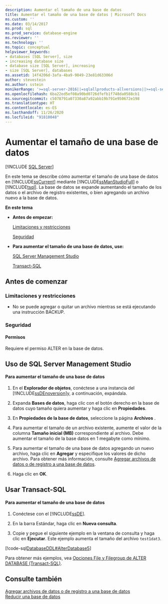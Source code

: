 ```yaml
---
description: Aumentar el tamaño de una base de datos
title: Aumentar el tamaño de una base de datos | Microsoft Docs
ms.custom: ''
ms.date: 03/14/2017
ms.prod: sql
ms.prod_service: database-engine
ms.reviewer: ''
ms.technology: ''
ms.topic: conceptual
helpviewer_keywords:
- databases [SQL Server], size
- increasing database size
- database size [SQL Server], increasing
- size [SQL Server], databases
ms.assetid: 14f4206d-3afa-4ba9-9849-23e81d63306d
author: stevestein
ms.author: sstein
monikerRange: '>=sql-server-2016||=sqlallproducts-allversions||>=sql-server-linux-2017'
ms.openlocfilehash: 6ba22ed5ef08a90bd0726dfefb1f748da0588cb1
ms.sourcegitcommit: c5078791a07330a87a92abb19b791e950672e198
ms.translationtype: HT
ms.contentlocale: es-ES
ms.lasthandoff: 11/26/2020
ms.locfileid: "91810048"
---
```

# <a name="increase-the-size-of-a-database"></a>Aumentar el tamaño de una base de datos
 [!INCLUDE [SQL Server](../../includes/applies-to-version/sqlserver.md)]

  En este tema se describe cómo aumentar el tamaño de una base de datos en [!INCLUDE[ssCurrent](../../includes/sscurrent-md.md)] mediante [!INCLUDE[ssManStudioFull](../../includes/ssmanstudiofull-md.md)] o [!INCLUDE[tsql](../../includes/tsql-md.md)]. La base de datos se expande aumentando el tamaño de los datos o el archivo de registro existentes, o bien agregando un archivo nuevo a la base de datos.  
  
 **En este tema**  
  
-   **Antes de empezar:**  
  
     [Limitaciones y restricciones](#Restrictions)  
  
     [Seguridad](#Security)  
  
-   **Para aumentar el tamaño de una base de datos, use:**  
  
     [SQL Server Management Studio](#SSMSProcedure)  
  
     [Transact-SQL](#TsqlProcedure)  
  
##  <a name="before-you-begin"></a><a name="BeforeYouBegin"></a> Antes de comenzar  
  
###  <a name="limitations-and-restrictions"></a><a name="Restrictions"></a> Limitaciones y restricciones  
  
-   No se puede agregar o quitar un archivo mientras se está ejecutando una instrucción BACKUP.  
  
###  <a name="security"></a><a name="Security"></a> Seguridad  
  
####  <a name="permissions"></a><a name="Permissions"></a> Permisos  
 Requiere el permiso ALTER en la base de datos.  
  
##  <a name="using-sql-server-management-studio"></a><a name="SSMSProcedure"></a> Uso de SQL Server Management Studio  
  
#### <a name="to-increase-the-size-of-a-database"></a>Para aumentar el tamaño de una base de datos  
  
1.  En el **Explorador de objetos**, conéctese a una instancia del [!INCLUDE[ssDEnoversion](../../includes/ssdenoversion-md.md)]y, a continuación, expándala.  
  
2.  Expanda **Bases de datos**, haga clic con el botón derecho en la base de datos cuyo tamaño quiera aumentar y haga clic en **Propiedades**.  
  
3.  En **Propiedades de la base de datos**, seleccione la página **Archivos** .  
  
4.  Para aumentar el tamaño de un archivo existente, aumente el valor de la columna **Tamaño inicial (MB)** correspondiente al archivo. Debe aumentar el tamaño de la base datos en 1 megabyte como mínimo.  
  
5.  Para aumentar el tamaño de una base de datos agregando un nuevo archivo, haga clic en **Agregar** y especifique los valores de dicho archivo. Para obtener más información, consulte [Agregar archivos de datos o de registro a una base de datos](../../relational-databases/databases/add-data-or-log-files-to-a-database.md).  
  
6.  Haga clic en **OK**.  

##  <a name="using-transact-sql"></a><a name="TsqlProcedure"></a> Usar Transact-SQL  
  
#### <a name="to-increase-the-size-of-a-database"></a>Para aumentar el tamaño de una base de datos  
  
1.  Conéctese con el [!INCLUDE[ssDE](../../includes/ssde-md.md)].  
  
2.  En la barra Estándar, haga clic en **Nueva consulta**.  
  
3.  Copie y pegue el siguiente ejemplo en la ventana de consulta y haga clic en **Ejecutar**. Este ejemplo aumenta el tamaño del archivo `test1dat3`.  
  
 [!code-sql[DatabaseDDL#AlterDatabase5](../../relational-databases/databases/codesnippet/tsql/increase-the-size-of-a-d_1.sql)]  
  
 Para obtener más ejemplos, vea [Opciones File y Filegroup de ALTER DATABASE &#40;Transact-SQL&#41;](../../t-sql/statements/alter-database-transact-sql-file-and-filegroup-options.md).  
  
## <a name="see-also"></a>Consulte también  
 [Agregar archivos de datos o de registro a una base de datos](../../relational-databases/databases/add-data-or-log-files-to-a-database.md)   
 [Reducir una base de datos](../../relational-databases/databases/shrink-a-database.md)  
  
  
